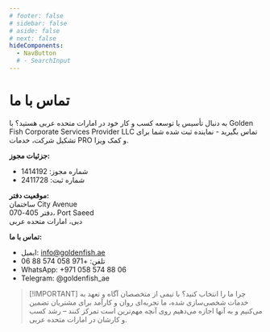 ```yaml
---
# footer: false
# sidebar: false
# aside: false
# next: false
hideComponents:
  - NavButton
  # - SearchInput
---
```


<!-- <p>
  <img src="/img/Logo.avif" alt="لوگو" width="100" height="100" style="margin-left: 50%;">
</p> -->

# تماس با ما

به دنبال تأسیس یا توسعه کسب و کار خود در امارات متحده عربی هستید؟ با Golden Fish Corporate Services Provider LLC تماس بگیرید - نماینده ثبت شده شما برای تشکیل شرکت، خدمات PRO و کمک ویزا.

**جزئیات مجوز:**

- شماره مجوز: 1414192
- شماره ثبت: 2411728

**موقعیت دفتر:**  
ساختمان City Avenue  
دفتر 405-070، Port Saeed  
دبی، امارات متحده عربی

**تماس با ما:**

- ایمیل: info@goldenfish.ae
- تلفن: +971 058 574 88 06
- WhatsApp: +971 058 574 88 06
- Telegram: @goldenfish_ae

<!-- WhatsApp us at [+971 058 574 88 06](https://wa.me/message/KDLD4FZVW7EUC1)
Telegram us at [@goldenfish_ae](https://t.me/goldenfish_ae) -->

> [!IMPORTANT] چرا ما را انتخاب کنید؟
> با تیمی از متخصصان آگاه و تعهد به خدمات شخصی‌سازی شده، ما تجربه‌ای روان و کارآمد برای مشتریان تضمین می‌کنیم و به آنها اجازه می‌دهیم روی آنچه مهم‌ترین است تمرکز کنند – رشد کسب و کارشان در امارات متحده عربی.

<ContactForm buttonText="با یک متخصص صحبت کنید" />